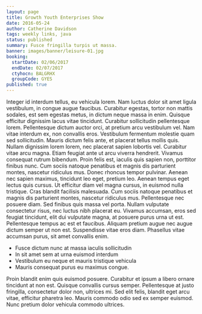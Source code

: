 ```yaml
---
layout: page
title: Growth Youth Enterprises Show
date: 2016-05-24
author: Catherine Davidson
tags: weekly links, java
status: published
summary: Fusce fringilla turpis ut massa.
banner: images/banner/leisure-01.jpg
booking:
  startDate: 02/06/2017
  endDate: 02/07/2017
  ctyhocn: BALGRHX
  groupCode: GYES
published: true
---
```

Integer id interdum tellus, eu vehicula lorem. Nam luctus dolor sit amet ligula vestibulum, in congue augue faucibus. Curabitur egestas, tortor non mattis sodales, est sem egestas metus, in dictum neque massa in enim. Quisque efficitur dignissim lacus vitae tincidunt. Curabitur sollicitudin pellentesque lorem. Pellentesque dictum auctor orci, at pretium arcu vestibulum vel. Nam vitae interdum ex, non convallis eros. Vestibulum fermentum molestie quam sed sollicitudin. Mauris dictum felis ante, et placerat tellus mollis quis. Nullam dignissim lorem lorem, nec placerat sapien lobortis vel. Curabitur vitae arcu magna. Etiam feugiat ante ut arcu viverra hendrerit. Vivamus consequat rutrum bibendum.
Proin felis est, iaculis quis sapien non, porttitor finibus nunc. Cum sociis natoque penatibus et magnis dis parturient montes, nascetur ridiculus mus. Donec rhoncus tempor pulvinar. Aenean nec sapien maximus, tincidunt leo eget, pretium leo. Aenean tempus eget lectus quis cursus. Ut efficitur diam vel magna cursus, in euismod nulla tristique. Cras blandit facilisis malesuada. Cum sociis natoque penatibus et magnis dis parturient montes, nascetur ridiculus mus. Pellentesque nec posuere diam. Sed finibus quis massa vel porta. Nullam vulputate consectetur risus, nec luctus nibh placerat eu. Vivamus accumsan, eros sed feugiat tincidunt, elit dui vulputate magna, at posuere purus urna ut est. Pellentesque tempus ac est et faucibus. Aliquam pretium augue nec augue dictum semper ut non est. Suspendisse vitae eros diam. Phasellus vitae accumsan purus, sit amet convallis enim.

* Fusce dictum nunc at massa iaculis sollicitudin
* In sit amet sem at urna euismod interdum
* Vestibulum eu neque et mauris tristique vehicula
* Mauris consequat purus eu maximus congue.

Proin blandit enim quis euismod posuere. Curabitur et ipsum a libero ornare tincidunt at non est. Quisque convallis cursus semper. Pellentesque at justo fringilla, consectetur dolor non, ultrices mi. Sed elit felis, blandit eget arcu vitae, efficitur pharetra leo. Mauris commodo odio sed ex semper euismod. Nunc pretium dolor vehicula commodo ultrices.

